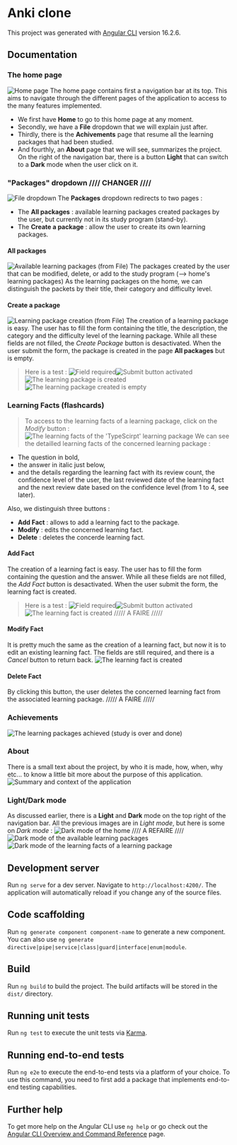 # Anki clone
This project was generated with [Angular CLI](https://github.com/angular/angular-cli) version 16.2.6.

## Documentation
###     The home page
![Home page](images\homepage.PNG)
The home page contains first a navigation bar at its top. This aims to navigate through the different pages of the application to access to the many features implemented.
- We first have **Home** to go to this home page at any moment.
- Secondly, we have a **File** dropdown that we will explain just after.
- Thirdly, there is the **Achivements** page that resume all the learning packages that had been studied.
- And fourthly, an **About** page that we will see, summarizes the project.
On the right of the navigation bar, there is a button **Light** that can switch to a **Dark** mode when the user click on it.

###      "Packages" dropdown //// CHANGER ////
![File dropdown](images\filedropdown.PNG)
The **Packages** dropdown redirects to two pages : 
- The **All packages** : available learning packages created packages by the user, but currently not in its study program (stand-by).
- The **Create a package** : allow the user to create its own learning packages.
####     All packages
![Available learning packages (from File)](images\nonstudypackages.PNG)
The packages created by the user that can be modified, delete, or add to the study program (--> home's learning packages)
As the learning packages on the home, we can distinguish the packets by their title, their category and difficulty level.
####     Create a package
![Learning package creation (from File)](images\packagecreation.PNG)
The creation of a learning package is easy. The user has to fill the form containing the title, the description, the category and the difficulty level of the learning package. While all these fields are not filled, the *Create Package* button is desactivated.
When the user submit the form, the package is created in the page **All packages** but is empty.
> Here is a test :
![Field required](images\41packagecreation.PNG)![Submit button activated](images\42packagecreation.PNG)
![The learning package is created](images\43packagecreation.PNG)
![The learning package created is empty](images\44packagecreation.PNG)


###      Learning Facts (flashcards)
> To access to the learning facts of a learning package, click on the *Modify* button :
![The learning facts of the 'TypeScirpt' learning package](images\modifylearningpackage.PNG)
We can see the detailled learning facts of the concerned learning package :
- The question in bold,
- the answer in italic just below,
- and the details regarding the learning fact with its review count, the confidence level of the user, the last reviewed date of the learning fact and the next review date based on the confidence level (from 1 to 4, see later).

Also, we distinguish three buttons :
- **Add Fact** : allows to add a learning fact to the package.
- **Modify** : edits the concerned learning fact.
- **Delete** : deletes the concerde learning fact.

####     Add Fact
The creation of a learning fact is easy. The user has to fill the form containing the question and the answer. While all these fields are not filled, the *Add Fact* button is desactivated.
When the user submit the form, the learning fact is created.
> Here is a test :
![Field required](images\52addlearningfact.PNG)![Submit button activated](images\53addlearningfact.PNG)
![The learning fact is created](images\54addlearningfact.PNG) ///// A FAIRE /////

####     Modify Fact
It is pretty much the same as the creation of a learning fact, but now it is to edit an existing learning fact. The fields are still required, and there is a *Cancel* button to return back.
![The learning fact is created](images\modifylearningfact.PNG)

####     Delete Fact
By clicking this button, the user deletes the concerned learning fact from the associated learning package.
///// A FAIRE /////

###      Achievements
![The learning packages achieved (study is over and done)](images\achievements.PNG)

###      About
There is a small text about the project, by who it is made, how, when, why etc... to know a little bit more about the purpose of this application.
![Summary and context of the application](images\about.PNG)

###      Light/Dark mode
As discussed earlier, there is a **Light** and **Dark** mode on the top right of the navigation bar.
All the previous images are in *Light mode*, but here is some on *Dark mode* :
![Dark mode of the home](images\darkmode1.PNG) //// A REFAIRE ////
![Dark mode of the available learning packages](images\darkmode2.PNG)
![Dark mode of the learning facts of a learning package](images\darkmode3.PNG)



## Development server

Run `ng serve` for a dev server. Navigate to `http://localhost:4200/`. The application will automatically reload if you change any of the source files.

## Code scaffolding

Run `ng generate component component-name` to generate a new component. You can also use `ng generate directive|pipe|service|class|guard|interface|enum|module`.

## Build

Run `ng build` to build the project. The build artifacts will be stored in the `dist/` directory.

## Running unit tests

Run `ng test` to execute the unit tests via [Karma](https://karma-runner.github.io).

## Running end-to-end tests

Run `ng e2e` to execute the end-to-end tests via a platform of your choice. To use this command, you need to first add a package that implements end-to-end testing capabilities.

## Further help

To get more help on the Angular CLI use `ng help` or go check out the [Angular CLI Overview and Command Reference](https://angular.io/cli) page.
